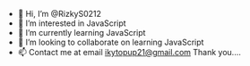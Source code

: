 - 👋 Hi, I’m @RizkyS0212
- 👀 I’m interested in JavaScript
- 🌱 I’m currently learning JavaScript
- 💞️ I’m looking to collaborate on learning JavaScript
- 📫 Contact me at email ikytopup21@gmail.com
Thank you....
<!---
RizkyS0212/RizkyS0212 is a ✨ special ✨ repository because its `README.md` (this file) appears on your GitHub profile.
You can click the Preview link to take a look at your changes.
--->
